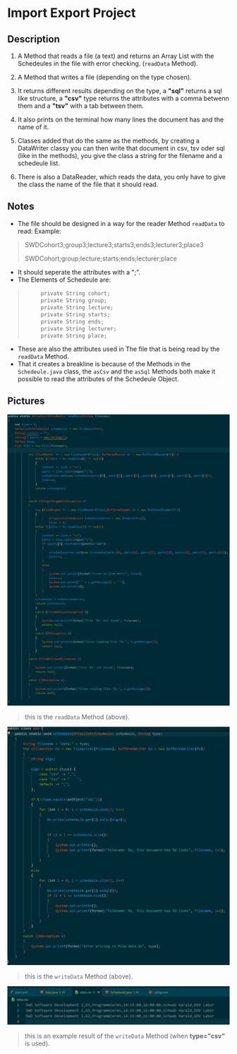 # Import Export Project

## Description

1. A Method that reads a file (a text) and returns an Array List with the Schedeules in the file with error checking. (``readData`` Method).

2. A Method that writes a file (depending on the type chosen).

3. It returns different results depending on the type, a **"sql"** returns a sql like structure, a **"csv"** type returns the attributes with a comma betwenn them and a **"tsv"** with a tab between them.

4. It also prints on the terminal how many lines the document has and the name of it.

5. Classes added that do the same as the methods, by creating a DataWriter classy you can then write that document in csv, tsv oder sql (like in the methods), you give the class a string for the filename and a schedeule list.

6. There is also a DataReader, which reads the data, you only have to give the class the name of the file that it should read.

## Notes

- The file should be designed in a way for the reader Method ``readData`` to read: Example:

> SWDCohort3;group3;lecture3;starts3;ends3;lecturer3;place3
>
> SWDCohort;group;lecture;starts;ends;lecturer;place

- It should seperate the attributes with a ";".
- The Elements of Schedeule are:

> ```
>      private String cohort;
>      private String group;
>      private String lecture;
>      private String starts;
>      private String ends;
>      private String lecturer;
>      private String place;
>```

- These are also the attributes used in The file that is being read by the ``readData`` Method.
- That it creates a breakline is because of the Methods in the ``Schedeule.java`` class, the ``asCsv`` and the ``asSql`` Methods both make it possible to read the attributes of the Schedeule Object.

## Pictures

![readData](resources/images/readData.png)
>
>this is the ``readData`` Method (above).
>
![writeData](resources/images/writeData.png)
>
>this is the ``writeData`` Method (above).
>
![result](resources/images/resultOf_writeData.png)
>
>this is an example result of the ``writeData`` Method (when **type="csv"** is used).
>
